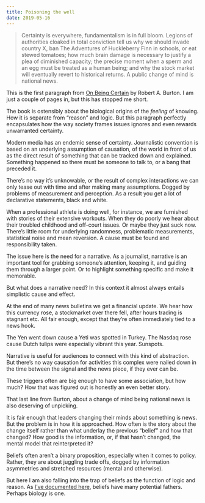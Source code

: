 ```yaml
---
title: Poisoning the well
date: 2019-05-16
---
```


<!--kg-card-begin: html--><blockquote><p>Certainty is everywhere, fundamentalism is in full bloom. Legions of authorities cloaked in total conviction tell us why we should invade country X, ban The Adventures of Huckleberry Finn in schools, or eat stewed tomatoes; how much brain damage is necessary to justify a plea of diminished capacity; the precise moment when a sperm and an egg must be treated as a human being; and why the stock market will eventually revert to historical returns. A public change of mind is national news.</p></blockquote>
<p>This is the first paragraph from <a href="https://www.worldcat.org/title/on-being-certain-believing-you-are-right-even-when-youre-not/oclc/316509656&amp;referer=brief_results">On Being Certain</a> by Robert A. Burton. I am just a couple of pages in, but this has stopped me short.</p>
<p>The book is ostensibly about the biological origins of the <i>feeling</i> of knowing. How it is separate from “reason” and logic. But this paragraph perfectly encapsulates how the way society frames issues ignores and even rewards unwarranted certainty.</p>
<p>Modern media has an endemic sense of certainty. Journalistic convention is based on an underlying assumption of causation, of the world in front of us as the direct result of something that can be tracked down and explained. Something happened so there must be someone to talk to, or a bang that preceded it.</p>
<p>There’s no way it’s unknowable, or the result of complex interactions we can only tease out with time and after making many assumptions. Dogged by problems of measurement and perception. As a result you get a lot of declarative statements, black and white.</p>
<p>When a professional athlete is doing well, for instance, we are furnished with stories of their extensive workouts. When they do poorly we hear about their troubled childhood and off-court issues. Or maybe they just suck now. There’s little room for underlying randomness, problematic measurements, statistical noise and mean reversion. A cause must be found and responsibility taken.</p>
<p>The issue here is the need for a narrative. As a journalist, narrative is an important tool for grabbing someone’s attention, keeping it, and guiding them through a larger point. Or to highlight something specific and make it memorable.</p>
<p>But what does a narrative need? In this context it almost always entails simplistic cause and effect.</p>
<p>At the end of many news bulletins we get a financial update. We hear how this currency rose, a stockmarket over there fell, after hours trading is stagnant etc. All fair enough, except that they’re often immediately tied to a news hook.</p>
<p>The Yen went down cause a Yeti was spotted in Turkey. The Nasdaq rose cause Dutch tulips were especially vibrant this year. Sunspots.</p>
<p>Narrative is useful for audiences to connect with this kind of abstraction. But there’s no way causation for activities this complex were nailed down in the time between the signal and the news piece, if they ever can be.</p>
<p>These triggers often are big enough to have some association, but how much? How that was figured out is honestly an even better story.</p>
<p>That last line from Burton, about a change of mind being national news is also deserving of unpicking.</p>
<p>It is fair enough that leaders changing their minds about something is news. But the problem is in how it is approached. How often is the story about the change itself rather than what underlay the previous “belief” and how that changed? How good is the information, or, if that hasn’t changed, the mental model that reinterpreted it?</p>
<p>Beliefs often aren’t a binary proposition, especially when it comes to policy. Rather, they are about juggling trade offs, dogged by information asymmetries and stretched resources (mental and otherwise).</p>
<p>But here I am also falling into the trap of beliefs as the function of logic and reason. As <a href="__GHOST_URL__/where-does-your-belief-come-from/">I’ve documented here</a>, beliefs have many potential fathers. Perhaps biology is one.</p>
<!--kg-card-end: html-->